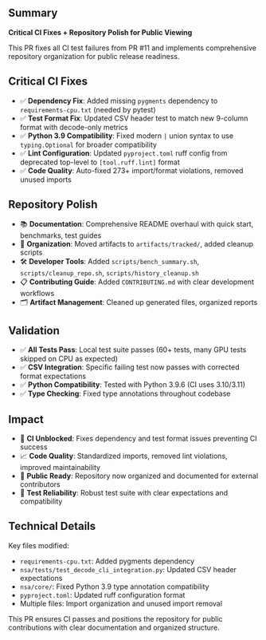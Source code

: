 ## Summary
**Critical CI Fixes + Repository Polish for Public Viewing**

This PR fixes all CI test failures from PR #11 and implements comprehensive repository organization for public release readiness.

## Critical CI Fixes
- ✅ **Dependency Fix**: Added missing `pygments` dependency to `requirements-cpu.txt` (needed by pytest)
- ✅ **Test Format Fix**: Updated CSV header test to match new 9-column format with decode-only metrics
- ✅ **Python 3.9 Compatibility**: Fixed modern `|` union syntax to use `typing.Optional` for broader compatibility
- ✅ **Lint Configuration**: Updated `pyproject.toml` ruff config from deprecated top-level to `[tool.ruff.lint]` format
- ✅ **Code Quality**: Auto-fixed 273+ import/format violations, removed unused imports

## Repository Polish
- 📚 **Documentation**: Comprehensive README overhaul with quick start, benchmarks, test guides
- 🧹 **Organization**: Moved artifacts to `artifacts/tracked/`, added cleanup scripts
- 🛠️ **Developer Tools**: Added `scripts/bench_summary.sh`, `scripts/cleanup_repo.sh`, `scripts/history_cleanup.sh`
- 📋 **Contributing Guide**: Added `CONTRIBUTING.md` with clear development workflows
- 🗂️ **Artifact Management**: Cleaned up generated files, organized reports

## Validation
- ✅ **All Tests Pass**: Local test suite passes (60+ tests, many GPU tests skipped on CPU as expected)
- ✅ **CSV Integration**: Specific failing test now passes with corrected format expectations
- ✅ **Python Compatibility**: Tested with Python 3.9.6 (CI uses 3.10/3.11)
- ✅ **Type Checking**: Fixed type annotations throughout codebase

## Impact
- 🚀 **CI Unblocked**: Fixes dependency and test format issues preventing CI success
- 📈 **Code Quality**: Standardized imports, removed lint violations, improved maintainability  
- 🎯 **Public Ready**: Repository now organized and documented for external contributors
- 🧪 **Test Reliability**: Robust test suite with clear expectations and compatibility

## Technical Details
Key files modified:
- `requirements-cpu.txt`: Added pygments dependency
- `nsa/tests/test_decode_cli_integration.py`: Updated CSV header expectations
- `nsa/core/`: Fixed Python 3.9 type annotation compatibility
- `pyproject.toml`: Updated ruff configuration format
- Multiple files: Import organization and unused import removal

This PR ensures CI passes and positions the repository for public contributions with clear documentation and organized structure.